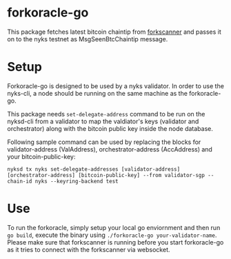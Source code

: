 # forkoracle-go
 
This package fetches latest bitcoin chaintip from [forkscanner](https://github.com/twilight-project/forkscanner) and passes it on to the nyks testnet as MsgSeenBtcChaintip message.


# Setup

Forkoracle-go is designed to be used by a nyks validator. In order to use the nyks-cli, a node should be running on the same machine as the forkoracle-go.

This package needs `set-delegate-address` command to be run on the nyksd-cli from a validator to map the valdiator's keys (validator and orchestrator) along with the bitcoin public key inside the node database.

Following sample command can be used by replacing the blocks for validator-address (ValAddress), orchestrator-address (AccAddress) and your bitcoin-public-key:

```
nyksd tx nyks set-delegate-addresses [validator-address] [orchestrator-address] [bitcoin-public-key] --from validator-sgp --chain-id nyks --keyring-backend test
```

# Use

To run the forkoracle, simply setup your local go enviornment and then run `go build`, execute the binary using `./forkoracle-go your-validator-name`. Please make sure that forkscanner is running before you start forkoracle-go as it tries to connect with the forkscanner via websocket.

